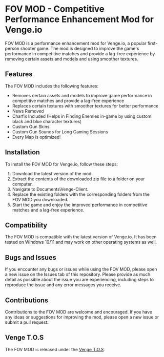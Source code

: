 # FOV MOD - Competitive Performance Enhancement Mod for Venge.io

FOV MOD is a performance enhancement mod for Venge.io, a popular first-person shooter game. The mod is designed to improve the game's performance in competitive matches and provide a lag-free experience by removing certain assets and models and using smoother textures. 

## Features

The FOV MOD includes the following features:

- Removes certain assets and models to improve game performance in competitive matches and provide a lag-free experience
- Replaces certain textures with smoother textures for better performance
- News Removed
- Charfix Included (Helps in Finding Enemies in-game by using custom black and blue character textures)
- Custom Gun Skins
- Custom Gun Sounds for Long Gaming Sessions
- Every Map is optimized!


## Installation

To install the FOV MOD for Venge.io, follow these steps:

1. Download the latest version of the mod.
2. Extract the contents of the downloaded zip file to a folder on your computer.
3. Navigate to Documents\Venge-Client.
4. Replace the existing folders with the corresponding folders from the FOV MOD you downloaded.
5. Start the game and enjoy the improved performance in competitive matches and a lag-free experience.

## Compatibility

The FOV MOD is compatible with the latest version of Venge.io. It has been tested on Windows 10/11 and may work on other operating systems as well.

## Bugs and Issues

If you encounter any bugs or issues while using the FOV MOD, please open a new issue on the Issues tab of this repository. Please provide as much detail as possible about the issue you are experiencing, including steps to reproduce the issue and any error messages you receive.

## Contributions

Contributions to the FOV MOD are welcome and encouraged. If you have any ideas or suggestions for improving the mod, please open a new issue or submit a pull request.

## Venge T.O.S

The FOV MOD is released under the [Venge T.O.S](https://venge.io/tos.txt). 

